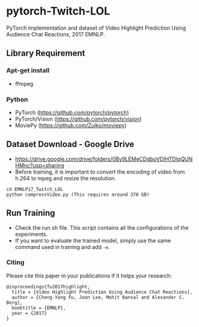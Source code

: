 # pytorch-Twitch-LOL
PyTorch implementation and dataset of Video Highlight Prediction Using Audience Chat Reactions, 2017 EMNLP.


## Library Requirement 

### Apt-get install 
 
 - ffmpeg


### Python 
 - PyTorch (https://github.com/pytorch/pytorch)
 - PyTorch/Vision (https://github.com/pytorch/vision)
 - MoviePy (https://github.com/Zulko/moviepy)
 

## Dataset Download - Google Drive 

 - https://drive.google.com/drive/folders/0By9LEMeCDdboVDlHTDlqQUNHMnc?usp=sharing
 - Before training, it is important to convert the encoding of video from h.264 to mpeg and resize the resolution. 
 
 ```shell
 cd EMNLP17_Twitch_LOL
 python compressVideo.py (This requires around 378 GB)
 ```
## Run Training 

 - Check the run.sh file. This script contains all the configurations of the experiments. 
 - If you want to evaluate the trained model, simply use the same command used in training and add `-e`. 


### Citing 

Please cite this paper in your publications if it helps your research:

    @inproceedings{fu2017highlight,
      title = {Video Highlight Prediction Using Audience Chat Reactions},
      author = {Cheng-Yang Fu, Joon Lee, Mohit Bansal and Alexander C. Berg},
      booktitle = {EMNLP},
      year = {2017}
    }
